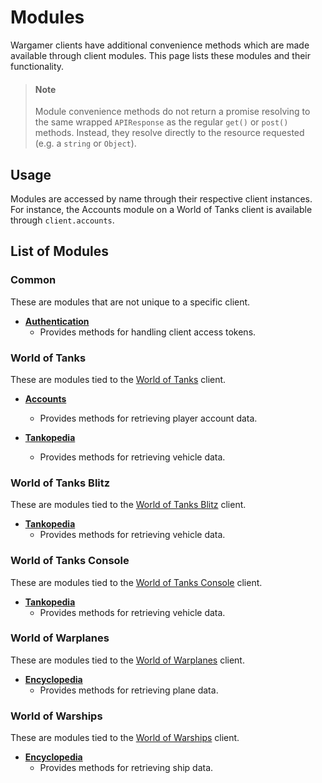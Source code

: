 # Modules
Wargamer clients have additional convenience methods which are made available through client modules. This page lists these modules and their functionality.

> #### Note
> Module convenience methods do not return a promise resolving to the same wrapped `APIResponse` as the regular `get()` or `post()` methods. Instead, they resolve directly to the resource requested (e.g. a `string` or `Object`).

## Usage
Modules are accessed by name through their respective client instances. For instance, the Accounts module on a World of Tanks client is available through `client.accounts`.

## List of Modules
### Common
These are modules that are not unique to a specific client.
- **[Authentication](?api=modules-common#Authentication)**
  - Provides methods for handling client access tokens.

### World of Tanks
These are modules tied to the [World of Tanks](?api#WorldOfTanks) client.

- **[Accounts](?api=modules-wot#Accounts)**
  - Provides methods for retrieving player account data.

- **[Tankopedia](?api=modules-wot#Tankopedia)**
  - Provides methods for retrieving vehicle data.

### World of Tanks Blitz
These are modules tied to the [World of Tanks Blitz](?api#WorldOfTanksBlitz) client.

- **[Tankopedia](?api=modules-wotc#Tankopedia)**
  - Provides methods for retrieving vehicle data.

### World of Tanks Console
These are modules tied to the [World of Tanks Console](?api#WorldOfTanksConsole) client.

- **[Tankopedia](?api=modules-wotx#Tankopedia)**
  - Provides methods for retrieving vehicle data.

### World of Warplanes
These are modules tied to the [World of Warplanes](?api#WorldOfWarplanes) client.

- **[Encyclopedia](?api=modules-wowp#Encyclopedia)**
  - Provides methods for retrieving plane data.

### World of Warships
These are modules tied to the [World of Warships](?api#WorldOfWarships) client.

- **[Encyclopedia](?api=modules-wows#Encyclopedia)**
  - Provides methods for retrieving ship data.
